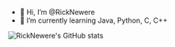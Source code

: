 - 👋 Hi, I’m @RickNewere
- 🌱 I’m currently learning Java, Python, C, C++ 

![RickNewere's GitHub stats](https://github-readme-stats.vercel.app/api?username=RickNewereo&show_icons=true&theme=chartreuse-dark)
<!---
RickNewere/RickNewere is a ✨ special ✨ repository because its `README.md` (this file) appears on your GitHub profile.
You can click the Preview link to take a look at your changes.
--->
